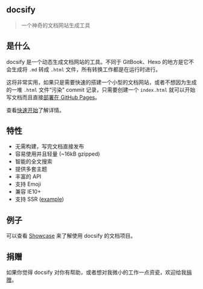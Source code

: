 ## docsify

> 一个神奇的文档网站生成工具

## 是什么

docsify 是一个动态生成文档网站的工具。不同于 GitBook、Hexo 的地方是它不会生成将 `.md` 转成 `.html` 文件，所有转换工作都是在运行时进行。

这将非常实用，如果只是需要快速的搭建一个小型的文档网站，或者不想因为生成的一堆 `.html` 文件“污染” commit 记录，只需要创建一个 `index.html` 就可以开始写文档而且直接[部署在 GitHub Pages](zh-cn/deploy.md)。

查看[快速开始](zh-cn/quickstart.md)了解详情。

## 特性
- 无需构建，写完文档直接发布
- 容易使用并且轻量 (~16kB gzipped)
- 智能的全文搜索
- 提供多套主题
- 丰富的 API
- 支持 Emoji
- 兼容 IE10+
- 支持 SSR ([example](https://github.com/QingWei-Li/docsify-ssr-demo))

## 例子

可以查看 [Showcase](https://github.com/QingWei-Li/docsify/#showcase) 来了解使用 docsify 的文档项目。

## 捐赠

如果你觉得 docsify 对你有帮助，或者想对我微小的工作一点资瓷，欢迎给我[捐赠](https://github.com/QingWei-Li/donate)。
